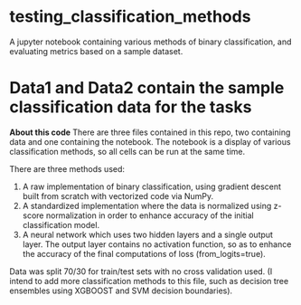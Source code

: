 # testing_classification_methods
A jupyter notebook containing various methods of binary classification, and evaluating metrics based on a sample dataset.

# Data1 and Data2 contain the sample classification data for the tasks

**About this code**
There are three files contained in this repo, two containing data and one containing the notebook.
The notebook is a display of various classification methods, so all cells can be run at the same time.

There are three methods used:
1. A raw implementation of binary classification, using gradient descent built from scratch with vectorized code via NumPy.
2. A standardized implementation where the data is normalized using z-score normalization in order to enhance accuracy of the initial classification model.
3. A neural network which uses two hidden layers and a single output layer. The output layer contains no activation function, so as to enhance the accuracy of the final computations of loss (from_logits=true).

Data was split 70/30 for train/test sets with no cross validation used.
(I intend to add more classification methods to this file, such as decision tree ensembles using XGBOOST and SVM decision boundaries).
